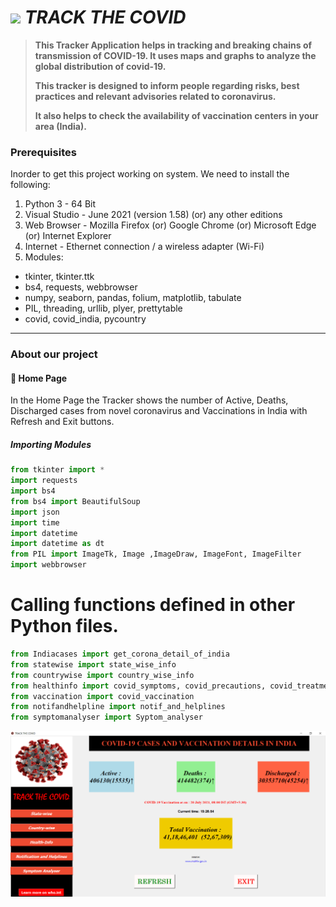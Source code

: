 <img width="30"  src="https://github.com/deepthiinduri/TRACK_THE_COVID/blob/main/Images/coronavirus_image_UXL_icon.ico">  **_TRACK THE COVID_**
======

> **This Tracker Application helps in tracking and breaking chains of transmission of COVID-19. It uses maps and graphs to analyze the global distribution of covid-19.**
> 
> **This tracker is designed to inform people regarding risks, best practices and relevant advisories related to coronavirus.**
> 
> **It also helps to check the availability of vaccination centers in your area (India).**

### Prerequisites ###

Inorder to get this project working on system. We need to install the following:
1. Python 3 - 64 Bit
2. Visual Studio - June 2021 (version 1.58) (or) any other editions
3. Web Browser - Mozilla Firefox (or) Google Chrome (or) Microsoft Edge (or) Internet Explorer
4. Internet - Ethernet connection / a wireless adapter (Wi-Fi)
5. Modules:
* tkinter, tkinter.ttk
* bs4, requests, webbrowser
* numpy, seaborn, pandas, folium, matplotlib, tabulate
* PIL, threading, urllib, plyer, prettytable
* covid, covid_india, pycountry

___

### About our project ###

#### 🏡 Home Page ####

In the Home Page the Tracker shows the number of Active, Deaths, Discharged cases from novel coronavirus and Vaccinations in India with Refresh and Exit buttons.

##### Importing Modules

```python
from tkinter import *
import requests
import bs4
from bs4 import BeautifulSoup
import json
import time
import datetime
import datetime as dt
from PIL import ImageTk, Image ,ImageDraw, ImageFont, ImageFilter
import webbrowser
```

# Calling functions defined in other Python files. 

```python
from Indiacases import get_corona_detail_of_india
from statewise import state_wise_info
from countrywise import country_wise_info
from healthinfo import covid_symptoms, covid_precautions, covid_treatments
from vaccination import covid_vaccination
from notifandhelpline import notif_and_helplines
from symptomanalyser import Syptom_analyser
```

<img src="https://github.com/deepthiinduri/TRACK_THE_COVID/blob/main/TRACK_THE_COVID/Home%20Page.png">





